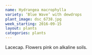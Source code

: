 ```yaml
---
name: Hydrangea macrophylla
variety: ‘Blue Wave’ with dewdrops
plant_image: dsc_6738.jpg
week_starting: 2016-09-15
layout: plants 
categories: plants 
---
```

Lacecap.  Flowers pink on alkaline soils.